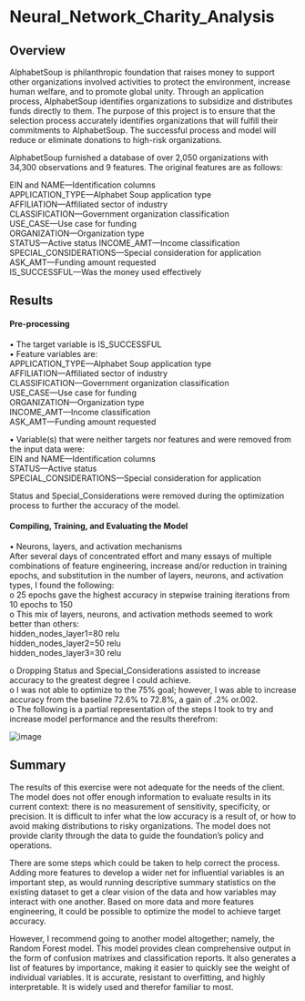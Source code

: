 # Neural_Network_Charity_Analysis  

## Overview   
AlphabetSoup is philanthropic foundation that raises money to support other organizations involved activities to protect the environment, increase human welfare, and to promote global unity.  Through an application process, AlphabetSoup identifies organizations to subsidize and distributes funds directly to them.  The purpose of this project is to ensure that the selection process accurately identifies organizations that will fulfill their commitments to AlphabetSoup.  The successful process and model will reduce or eliminate donations to high-risk organizations.    

AlphabetSoup furnished a database of over 2,050 organizations with 34,300 observations and 9 features.  The original features are as follows:   

EIN and NAME—Identification columns  
  APPLICATION_TYPE—Alphabet Soup application type  
  AFFILIATION—Affiliated sector of industry  
  CLASSIFICATION—Government organization classification  
  USE_CASE—Use case for funding  
  ORGANIZATION—Organization type  
  STATUS—Active status 
  INCOME_AMT—Income classification  
  SPECIAL_CONSIDERATIONS—Special consideration for application  
  ASK_AMT—Funding amount requested  
  IS_SUCCESSFUL—Was the money used effectively  

## Results   
#### Pre-processing  
•	The target variable is IS_SUCCESSFUL  
•	Feature variables are:  
  APPLICATION_TYPE—Alphabet Soup application type  
  AFFILIATION—Affiliated sector of industry  
  CLASSIFICATION—Government organization classification  
  USE_CASE—Use case for funding  
  ORGANIZATION—Organization type  
  INCOME_AMT—Income classification  
  ASK_AMT—Funding amount requested  

•	Variable(s) that were neither targets nor features and were removed from the input data were:  
  EIN and NAME—Identification columns  
  STATUS—Active status  
  SPECIAL_CONSIDERATIONS—Special consideration for application  

Status and Special_Considerations were removed during the optimization process to further the accuracy of the model.  

#### Compiling, Training, and Evaluating the Model  
•	Neurons, layers, and activation mechanisms   
After several days of concentrated effort and many essays of multiple combinations of feature engineering, increase and/or reduction in training epochs, and substitution in the number of layers, neurons, and activation types, I found the following:  
o	25 epochs gave the highest accuracy in stepwise training iterations from 10 epochs to 150  
o	This mix of layers, neurons, and activation methods seemed to work better than others:  
  hidden_nodes_layer1=80	relu  
  hidden_nodes_layer2=50	relu  
  hidden_nodes_layer3=30	relu  

o	Dropping Status and Special_Considerations assisted to increase accuracy to the greatest degree I could achieve.  
o	I was not able to optimize to the 75% goal; however, I was able to increase accuracy from the baseline 72.6% to 72.8%, a gain of .2% or.002.  
o	The following is a partial representation of the steps I took to try and increase model performance and the results therefrom:  


![image](https://user-images.githubusercontent.com/101474477/180889081-7cf64c7a-4d7c-483b-8d16-ac38c66202bd.png)


## Summary  
The results of this exercise were not adequate for the needs of the client.  The model does not offer enough information to evaluate results in its current context: there is no measurement of sensitivity, specificity, or precision.  It is difficult to infer what the low accuracy is a result of, or how to avoid making distributions to risky organizations.  The model does not provide clarity through the data to guide the foundation’s policy and operations.    

There are some steps which could be taken to help correct the process. Adding more features to develop a wider net for influential variables is an important step, as would running descriptive summary statistics on the existing dataset to get a clear vision of the data and how variables may interact with one another. Based on more data and more features engineering, it could be possible to optimize the model to achieve target accuracy.  

However, I recommend going to another model altogether; namely, the Random Forest model. This model provides clean comprehensive output in the form of confusion matrixes and classification reports.  It also generates a list of features by importance, making it easier to quickly see the weight of individual variables. It is accurate, resistant to overfitting, and highly interpretable.  It is widely used and therefor familiar to most.
